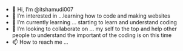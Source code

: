 - 👋 Hi, I’m @itshamudi007
- 👀 I’m interested in ...learning how to code and making websites
- 🌱 I’m currently learning ... starting to learn and understand coding
- 💞️ I’m looking to collaborate on ... my self to the top and help other people to understand the important of the coding is on this time
- 📫 How to reach me ...

<!---
itshamudi007/itshamudi007 is a ✨ special ✨ repository because its `README.md` (this file) appears on your GitHub profile.
You can click the Preview link to take a look at your changes.
--->
